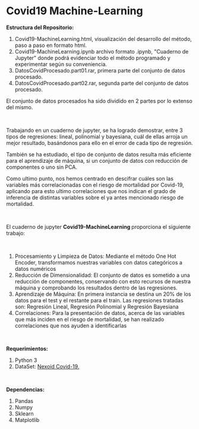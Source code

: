 # Covid19 Machine-Learning

<p><strong>Estructura del Repositorio: </strong></p>

<ol>
  <li>Covid19-MachineLearning.html, visualización del desarrollo del método, paso a paso en formato html.</li>
  <li>Covid19-MachineLearning.ipynb archivo formato .ipynb, "Cuaderno de Jupyter" donde podrá evidenciar todo el método programado y experimentar según su conveniencia.</li>
  <li>DatosCovidProcesado.part01.rar, primera parte del conjunto de datos procesado.</li>
  <li>DatosCovidProcesado.part02.rar, segunda parte del conjunto de datos procesado.</li>
</ol>

<p>El conjunto de datos procesados ha sido dividido en 2 partes por lo extenso del mismo.</p><br>

<p>Trabajando en un cuaderno de jupyter, se ha logrado demostrar, entre 3 tipos de regresiones: lineal, polinomial y bayesiana, cuál de ellas arroja un mejor resultado, basándonos para ello en el error de cada tipo de regresión.</p>
<p>También se ha estudiado, el tipo de conjunto de datos resulta más eficiente para el aprendizaje de máquina, si un conjunto de datos con reducción de componentes o uno sin PCA.</p>
<p>Como ultimo punto, nos hemos centrado en descifrar cuáles son las variables más correlacionadas con el riesgo de mortalidad por Covid-19, aplicando para esto ultimo correlaciones que nos indican el grado de inferencia de distintas variables sobre el ya antes mencionado riesgo de mortalidad.</p><br>

<p>El cuaderno de jupyter <strong>Covid19-MachineLearning </strong>proporciona el siguiente trabajo:</p><br>

<ol>
  <li>Procesamiento y Limpieza de Datos: Mediante el método One Hot Encoder, transformamos nuestras variables con datos categóricos a datos numéricos</li>
  <li>Reducción de Dimensionalidad: El conjunto de datos es sometido a una reducción de componentes, conservando con esto recursos de nuestra máquina y comprobando los resultados dentro de las regresiones.</li>
  <li>Aprendizaje de Máquina: En primera instancia se destina un 20% de los datos para el test y el restante para el train. Las regresiones tratadas son: Regresión Lineal, Regresión Polinomial y Regresión Bayesiana</li>
  <li>Correlaciones: Para la presentación de datos, acerca de las variables que más inciden en el riesgo de mortalidad, se han realizado correlaciones que nos ayuden a identificarlas</li>
</ol><br>

<p><strong>Requerimientos: </strong></p>

<ol>
  <li>Python 3</li>
  <li>DataSet: <a href="https://www.covid19survivalcalculator.com/download">Nexoid Covid-19.</a></li>
</ol><br>

<p><strong>Dependencias: </strong></p>

<ol>
  <li>Pandas</li>
  <li>Numpy</li>
  <li>Sklearn</li>
  <li>Matplotlib</li>
</ol>
